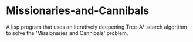 # Missionaries-and-Cannibals
A lisp program that uses an iteratively deepening Tree-A* search algorithm to solve the 'Missionaries and Cannibals' problem.
